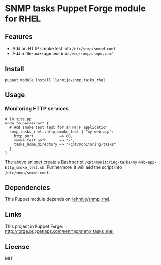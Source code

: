 # SNMP tasks Puppet Forge module for RHEL

## Features

* Add an HTTP smoke test into `/etc/snmp/snmpd.conf`
* Add a file-max-age test into `/etc/snmp/snmpd.conf`

## Install

    puppet module install llehmijo/snmp_tasks_rhel

## Usage

### Monitoring HTTP services

    # In site.pp
    node "superserver" {
      # Add smoke test task for an HTTP application
      snmp_tasks_rhel::http_smoke_test { "my-web-app":
        http_port            => 80,
        smoke_test_path      => "/",
        tasks_home_directory => "/opt/monitoring-tasks"
      }
    }

The above snippet create a Bash script
`/opt/monitoring-tasks/my-web-app-http_smoke_test.sh`.
Furthermore, it will add the script into `/etc/snmp/snmpd.conf`.

## Dependencies

This Puppet module depends on
[llehmijo/snmp_rhel](https://github.com/laurilehmijoki/snmp_rhel).

## Links

This project in Puppet Forge:
<http://forge.puppetlabs.com/llehmijo/snmp_tasks_rhel>.

## License

MIT
